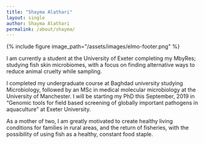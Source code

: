 ```yaml
---
title: "Shayma Alathari"
layout: single
author: Shayma Alathari
permalink: /about/shayma/
---
```

{% include figure image_path="/assets/images/elmo-footer.png" %}

I am currently a student at the University of Exeter completing my MbyRes; studying fish skin microbiomes, with a focus on finding alternative ways to reduce animal cruelty while sampling.

I completed my undergraduate course at Baghdad university studying Microbiology, followed by an MSc in medical molecular microbiology at the University of Manchester. I will be starting my PhD this September, 2019 in “Genomic tools for field based screening of globally important pathogens in aquaculture” at Exeter University.

As a mother of two, I am greatly motivated to create healthy living conditions for families in rural areas, and the return of fisheries, with the possibility of using fish as a healthy, constant food staple.
